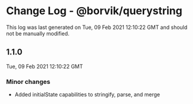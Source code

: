# Change Log - @borvik/querystring

This log was last generated on Tue, 09 Feb 2021 12:10:22 GMT and should not be manually modified.

## 1.1.0
Tue, 09 Feb 2021 12:10:22 GMT

### Minor changes

- Added initialState capabilities to stringify, parse, and merge

